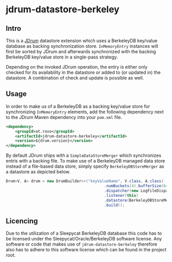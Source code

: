 # jdrum-datastore-berkeley

## Intro

This is a [JDrum](https://github.com/RovoMe/JDrum) datastore extension which uses a BerkeleyDB key/value database as backing synchronization store. `InMemoryEntry` instances will first be sorted by JDrum and afterwards synchronized with the backing BerkeleyDB key/value store in a single-pass strategy. 

Depending on the invoked JDrum operation, the entry is either only checked for its availability in the datastore or added to (or updated in) the datastore. A combination of check and update is possible as well.

## Usage

In order to make us of a BerkeleyDB as a backing key/value store for synchronizing `InMemoryEntry` elements, add the following dependency next to the JDrum Maven dependency into your `pom.xml` file.

```xml
<dependency>
    <groupId>at.rovo</groupId>
    <artifactId>jdrum-datastore-berkeley</artifactId>
    <version>${drum.version}</version>
</dependency>
```

By default JDrum ships with a `SimpleDataStoreMerger` which synchronizes entris with a backing file. To make use of a BerkeleyDB managed data store instead of a file-based data store, simply specify `BerkeleyDBStoreMerger` as a datastore as depicted below.

```java
Drum<V, A> drum = new DrumBuilder<>("keyValueName", V.class, A.class)
                                           .numBuckets(4).bufferSize(64)
                                           .dispatcher(new LogFileDispatcher<>())
                                           .listener(this)
                                           .datastore(BerkeleyDBStoreMerger.class)
                                           .build();
```

## Licencing

Due to the utilization of a Sleepycat BerkeleyDB database this code has to be licensed under the Sleepycat/Oracle/BerkeleyDB software license. Any software or code that makes use of `jdrum-datastore-berkeley` therefore also has to adhere to this software license which can be found in the project root.
